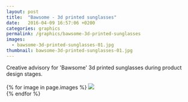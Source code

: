```yaml
---
layout: post
title:  "Bawsome - 3d printed sunglasses"
date:   2016-04-09 16:57:06 +0200
categories: graphics
permalink: /graphics/bawsome-3d-printed-sunglasses
images:
  - bawsome-3d-printed-sunglasses-01.jpg
thumbnail: bawsome-3d-printed-sunglasses-01.jpg
---
```

Creative advisory for 'Bawsome' 3d printed sunglasses during product design stages.
<br />
<br />
{% for image in page.images %}
  <img rel="nofollow" class="image-full" src="/assets/graphics/bawsome-3d-printed-sunglasses/{{ image }}"/>
  <br />
{% endfor %}
